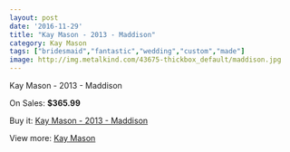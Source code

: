 ```yaml
---
layout: post
date: '2016-11-29'
title: "Kay Mason - 2013 - Maddison"
category: Kay Mason
tags: ["bridesmaid","fantastic","wedding","custom","made"]
image: http://img.metalkind.com/43675-thickbox_default/maddison.jpg
---
```

Kay Mason - 2013 - Maddison

On Sales: **$365.99**
<a href="https://www.metalkind.com/en/kay-mason/2275-maddison.html"><amp-img layout="responsive" width="600" height="600" src="//img.metalkind.com/43675-thickbox_default/maddison.jpg" alt="Kay Mason - 2013 - Maddison 0" /></a>
<a href="https://www.metalkind.com/en/kay-mason/2275-maddison.html"><amp-img layout="responsive" width="600" height="600" src="//img.metalkind.com/43676-thickbox_default/maddison.jpg" alt="Kay Mason - 2013 - Maddison 1" /></a>
<a href="https://www.metalkind.com/en/kay-mason/2275-maddison.html"><amp-img layout="responsive" width="600" height="600" src="//img.metalkind.com/43677-thickbox_default/maddison.jpg" alt="Kay Mason - 2013 - Maddison 2" /></a>
<a href="https://www.metalkind.com/en/kay-mason/2275-maddison.html"><amp-img layout="responsive" width="600" height="600" src="//img.metalkind.com/43678-thickbox_default/maddison.jpg" alt="Kay Mason - 2013 - Maddison 3" /></a>
<a href="https://www.metalkind.com/en/kay-mason/2275-maddison.html"><amp-img layout="responsive" width="600" height="600" src="//img.metalkind.com/43679-thickbox_default/maddison.jpg" alt="Kay Mason - 2013 - Maddison 4" /></a>

Buy it: [Kay Mason - 2013 - Maddison](https://www.metalkind.com/en/kay-mason/2275-maddison.html "Kay Mason - 2013 - Maddison")

View more: [Kay Mason](https://www.metalkind.com/en/68-kay-mason "Kay Mason")